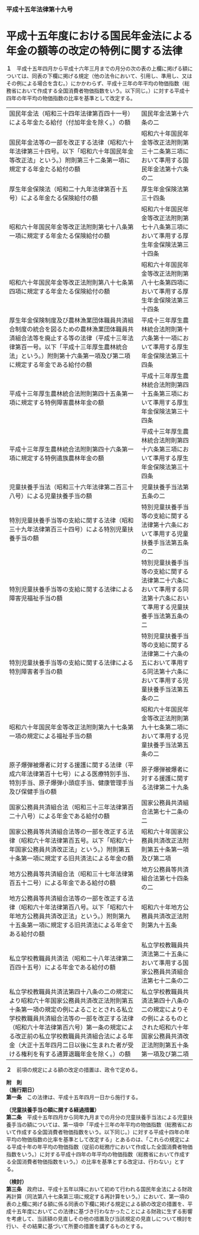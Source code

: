 ### 平成十五年法律第十九号  
# 平成十五年度における国民年金法による年金の額等の改定の特例に関する法律  
  
**１**　平成十五年四月から平成十六年三月までの月分の次の表の上欄に掲げる額については、同表の下欄に掲げる規定（他の法令において、引用し、準用し、又はその例による場合を含む。）にかかわらず、平成十三年の年平均の物価指数（総務省において作成する全国消費者物価指数をいう。以下同じ。）に対する平成十四年の年平均の物価指数の比率を基準として改定する。  

|||  
| --- | --- |  
|国民年金法（昭和三十四年法律第百四十一号）による年金たる給付（付加年金を除く。）の額|国民年金法第十六条の二|  
|国民年金法等の一部を改正する法律（昭和六十年法律第三十四号。以下「昭和六十年国民年金等改正法」という。）附則第三十二条第一項に規定する年金たる給付の額|昭和六十年国民年金等改正法附則第三十二条第三項において準用する国民年金法第十六条の二|  
|厚生年金保険法（昭和二十九年法律第百十五号）による年金たる保険給付の額|厚生年金保険法第三十四条|  
|昭和六十年国民年金等改正法附則第七十八条第一項に規定する年金たる保険給付の額|昭和六十年国民年金等改正法附則第七十八条第三項において準用する厚生年金保険法第三十四条|  
|昭和六十年国民年金等改正法附則第八十七条第四項に規定する年金たる保険給付の額|昭和六十年国民年金等改正法附則第八十七条第四項において準用する厚生年金保険法第三十四条|  
|厚生年金保険制度及び農林漁業団体職員共済組合制度の統合を図るための農林漁業団体職員共済組合法等を廃止する等の法律（平成十三年法律第百一号。以下「平成十三年厚生農林統合法」という。）附則第十六条第一項及び第二項に規定する年金である給付の額|平成十三年厚生農林統合法附則第十六条第十一項において準用する厚生年金保険法第三十四条|  
|平成十三年厚生農林統合法附則第四十五条第一項に規定する特例障害農林年金の額|平成十三年厚生農林統合法附則第四十五条第三項において準用する厚生年金保険法第三十四条|  
|平成十三年厚生農林統合法附則第四十六条第一項に規定する特例遺族農林年金の額|平成十三年厚生農林統合法附則第四十六条第三項において準用する厚生年金保険法第三十四条|  
|児童扶養手当法（昭和三十六年法律第二百三十八号）による児童扶養手当の額|児童扶養手当法第五条の二|  
|特別児童扶養手当等の支給に関する法律（昭和三十九年法律第百三十四号）による特別児童扶養手当の額|特別児童扶養手当等の支給に関する法律第十六条において準用する児童扶養手当法第五条の二|  
|特別児童扶養手当等の支給に関する法律による障害児福祉手当の額|特別児童扶養手当等の支給に関する法律第二十六条において準用する同法第十六条において準用する児童扶養手当法第五条の二|  
|特別児童扶養手当等の支給に関する法律による特別障害者手当の額|特別児童扶養手当等の支給に関する法律第二十六条の五において準用する同法第十六条において準用する児童扶養手当法第五条の二|  
|昭和六十年国民年金等改正法附則第九十七条第一項の規定による福祉手当の額|昭和六十年国民年金等改正法附則第九十七条第二項において準用する児童扶養手当法第五条の二|  
|原子爆弾被爆者に対する援護に関する法律（平成六年法律第百十七号）による医療特別手当、特別手当、原子爆弾小頭症手当、健康管理手当及び保健手当の額|原子爆弾被爆者に対する援護に関する法律第二十九条|  
|国家公務員共済組合法（昭和三十三年法律第百二十八号）による年金である給付の額|国家公務員共済組合法第七十二条の二|  
|国家公務員等共済組合法等の一部を改正する法律（昭和六十年法律第百五号。以下「昭和六十年国家公務員共済改正法」という。）附則第五十条第一項に規定する旧共済法による年金の額|昭和六十年国家公務員共済改正法附則第五十条第一項及び第二項|  
|地方公務員等共済組合法（昭和三十七年法律第百五十二号）による年金である給付の額|地方公務員等共済組合法第七十四条の二|  
|地方公務員等共済組合法等の一部を改正する法律（昭和六十年法律第百八号。以下「昭和六十年地方公務員共済改正法」という。）附則第九十五条第一項に規定する旧共済法による年金である給付の額|昭和六十年地方公務員共済改正法附則第九十五条|  
|私立学校教職員共済法（昭和二十八年法律第二百四十五号）による年金である給付の額|私立学校教職員共済法第二十五条において準用する国家公務員共済組合法第七十二条の二|  
|私立学校教職員共済法第四十八条の二の規定により昭和六十年国家公務員共済改正法附則第五十条第一項の規定の例によることとされる私立学校教職員共済組合法等の一部を改正する法律（昭和六十年法律第百六号）第一条の規定による改正前の私立学校教職員共済組合法による年金（大正十五年四月二日以後に生まれた者が受ける権利を有する通算退職年金を除く。）の額|私立学校教職員共済法第四十八条の二の規定によりその例によるものとされた昭和六十年国家公務員共済改正法附則第五十条第一項及び第二項|  
  
  
**２**　前項の規定による額の改定の措置は、政令で定める。  
  
**附　則**  
**（施行期日）**  
**第一条**　この法律は、平成十五年四月一日から施行する。  
  
**（児童扶養手当の額に関する経過措置）**  
**第二条**　平成十五年四月から同年九月までの月分の児童扶養手当法による児童扶養手当の額については、第一項中「平成十三年の年平均の物価指数（総務省において作成する全国消費者物価指数をいう。以下同じ。）に対する平成十四年の年平均の物価指数の比率を基準として改定する」とあるのは、「これらの規定による平成十年の年平均の物価指数（従前の総務庁において作成した全国消費者物価指数をいう。）に対する平成十四年の年平均の物価指数（総務省において作成する全国消費者物価指数をいう。）の比率を基準とする改定は、行わない」とする。  
  
**（検討）**  
**第三条**　政府は、平成十五年以降において初めて行われる国民年金法による財政再計算（同法第八十七条第三項に規定する再計算をいう。）において、第一項の表の上欄に掲げる額に係る同表の下欄に掲げる規定による額の改定の措置を、平成十五年度においてこの法律に基づき行わなかったことによる財政に生ずる影響を考慮して、当該額の見直しその他の措置及び当該規定の見直しについて検討を行い、その結果に基づいて所要の措置を講ずるものとする。  
  
